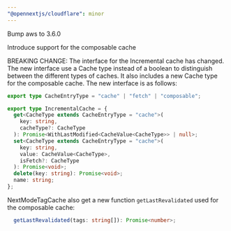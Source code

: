 ```yaml
---
"@opennextjs/cloudflare": minor
---
```


Bump aws to 3.6.0

Introduce support for the composable cache

BREAKING CHANGE: The interface for the Incremental cache has changed. The new interface use a Cache type instead of a boolean to distinguish between the different types of caches. It also includes a new Cache type for the composable cache. The new interface is as follows:

```ts
export type CacheEntryType = "cache" | "fetch" | "composable";

export type IncrementalCache = {
  get<CacheType extends CacheEntryType = "cache">(
    key: string,
    cacheType?: CacheType
  ): Promise<WithLastModified<CacheValue<CacheType>> | null>;
  set<CacheType extends CacheEntryType = "cache">(
    key: string,
    value: CacheValue<CacheType>,
    isFetch?: CacheType
  ): Promise<void>;
  delete(key: string): Promise<void>;
  name: string;
};
```

NextModeTagCache also get a new function `getLastRevalidated` used for the composable cache:

```ts
  getLastRevalidated(tags: string[]): Promise<number>;
```
